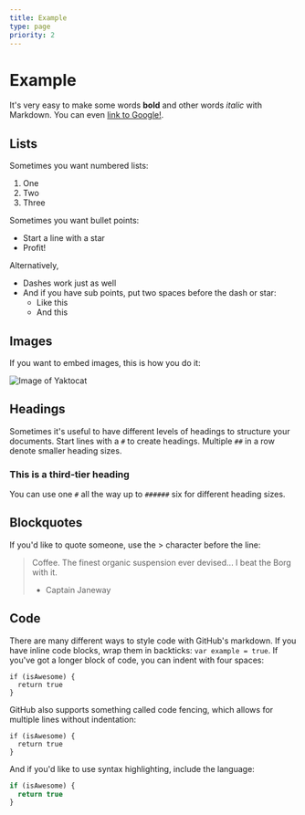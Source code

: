 ```yaml
---
title: Example
type: page
priority: 2
---
```


Example
=======

It's very easy to make some words **bold** and other words *italic* with Markdown. You can even [link to Google!](http://google.com).

Lists
-----

Sometimes you want numbered lists:

1. One
2. Two
3. Three

Sometimes you want bullet points:

* Start a line with a star
* Profit!

Alternatively,

- Dashes work just as well
- And if you have sub points, put two spaces before the dash or star:
  - Like this
  - And this

Images
------

If you want to embed images, this is how you do it:

![Image of Yaktocat](http://octodex.github.com/images/yaktocat.png)

Headings
--------

Sometimes it's useful to have different levels of headings to structure your documents. Start lines with a `#` to create headings. Multiple `##` in a row denote smaller heading sizes.

### This is a third-tier heading

You can use  one `#` all the way up to `######` six for different heading sizes.

Blockquotes
-----------

If you'd like to quote someone, use the > character before the line:

> Coffee. The finest organic suspension ever devised... I beat the Borg with it.
> - Captain Janeway

Code
----

There are many different ways to style code with GitHub's markdown. If you have inline code blocks, wrap them in backticks: `var example = true`.  If you've got a longer block of code, you can indent with four spaces:

    if (isAwesome) {
      return true
    }

GitHub also supports something called code fencing, which allows for multiple lines without indentation:

```
if (isAwesome) {
  return true
}
```

And if you'd like to use syntax highlighting, include the language:

```javascript
if (isAwesome) {
  return true
}
```
